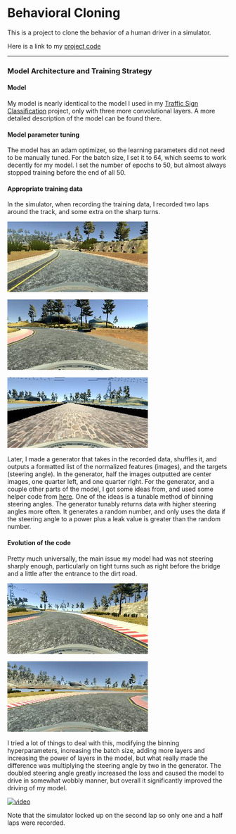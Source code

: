 # **Behavioral Cloning** 

This is a project to clone the behavior of a human driver in a simulator.

Here is a link to my [project code](https://github.com/FreedomChal/behavioral_cloning/blob/master/model.py)

---

[//]: # (Image References)

[image1]: ./imgenerall1.jpg "Strait area of track"
[image2]: ./imgeneral2.jpg "Turn near dirt track"
[image3]: ./imgeneral3.jpg "Bridge"
[image4]: ./imgsharpturn1.jpg "Sharp turn before bridge"
[image5]: ./imgsharpturn2.jpg "Sharp turn after dirt track entrance"

### Model Architecture and Training Strategy

#### Model

My model is nearly identical to the model I used in my [Traffic Sign Classification](https://github.com/FreedomChal/traffic-sign-classification) project, only with three more convolutional layers. A more detailed description of the model can be found there. 

#### Model parameter tuning

The model has an adam optimizer, so the learning parameters did not need to be manually tuned. For the batch size, I set it to 64, which seems to work decently for my model. I set the number of epochs to 50, but almost always stopped training before the end of all 50.

#### Appropriate training data

In the simulator, when recording the training data, I recorded two laps around the track, and some extra on the sharp turns.

![alt text][image1]

![alt text][image2]

![alt text][image3]

Later, I made a generator that takes in the recorded data, shuffles it, and outputs a formatted list of the normalized features (images), and the targets (steering angle). In the generator, half the images outputted are center images, one quarter left, and one quarter right. For the generator, and a couple other parts of the model, I got some ideas from, and used some helper code from [here](https://github.com/gardenermike/behavioral-cloning). One of the ideas is a tunable method of binning steering angles. The generator tunably returns data with higher steering angles more often. It generates a random number, and only uses the data if the steering angle to a power plus a leak value is greater than the random number.

#### Evolution of the code

Pretty much universally, the main issue my model had was not steering sharply enough, particularly on tight turns such as right before the bridge and a little after the entrance to the dirt road.

![alt text][image4]

![alt text][image5]

I tried a lot of things to deal with this, modifying the binning hyperparameters, increasing the batch size, adding more layers and increasing the power of layers in the model, but what really made the difference was multiplying the steering angle by two in the generator. The doubled steering angle greatly increased the loss and caused the model to drive in somewhat wobbly manner, but overall it significantly improved the driving of my model.

[![video](https://img.youtube.com/vi/QSH3F_UFe_g/hqdefault.jpg)](https://youtu.be/QSH3F_UFe_g)

Note that the simulator locked up on the second lap so only one and a half laps were recorded.
